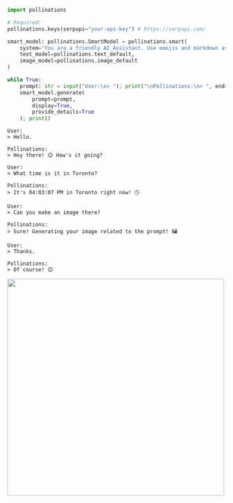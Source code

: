 ```python
import pollinations

# Required:
pollinations.keys(serpapi="your-api-key") # https://serpapi.com/

smart_model: pollinations.SmartModel = pollinations.smart(
    system="You are a friendly AI Assistant. Use emojis and markdown as you like.",
    text_model=pollinations.text_default,
    image_model=pollinations.image_default
)

while True:
    prompt: str = input("User:\n> "); print("\nPollinations:\n> ", end="")
    smart_model.generate(
        prompt=prompt,
        display=True,
        provide_details=True
    ); print()
```

```
User:
> Hello.

Pollinations:
> Hey there! 😊 How's it going?

User:
> What time is it in Toronto? 

Pollinations:
> It's 04:03:07 PM in Toronto right now! 🕓

User:
> Can you make an image there?

Pollinations:
> Sure! Generating your image related to the prompt! 🖼 

User:
> Thanks.

Pollinations:
> Of course! 😊
```
<div id="header">
  <img src="https://camo.githubusercontent.com/8a8d814521986095e50db80507a69b84e10fff14fb0f18e63b21ac3ab48313d9/68747470733a2f2f696d6167652e706f6c6c696e6174696f6e732e61692f70726f6d70742f437265617465253230612532307374756e6e696e67253230696d616765253230646570696374696e672532306125323076696272616e742532307363656e65253230696e253230546f726f6e746f2e3f6e656761746976653d26736565643d383435353031373533352677696474683d31303234266865696768743d31303234266e6f6c6f676f3d5472756526707269766174653d54727565266d6f64656c3d666c757826656e68616e63653d54727565" width=500/>
</div>
